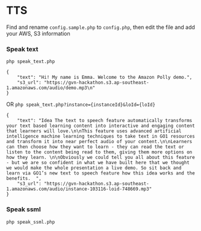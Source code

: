 # TTS

Find and rename `config.sample.php` to `config.php`, then edit the file and add your AWS, S3 information

### Speak text
`php speak_text.php`
```
{
    "text": "Hi! My name is Emma. Welcome to the Amazon Polly demo.",
    "s3_url": "https://gvn-hackathon.s3.ap-southeast-1.amazonaws.com/audio/demo.mp3\n"
}
```
OR
`php speak_text.php?instance={instanceId}&loId={loId}`
```
{
    "text": "Idea The text to speech feature automatically transforms your text based learning content into interactive and engaging content that learners will love.\n\nThis feature uses advanced artificial intelligence machine learning techniques to take text in GO1 resources and transform it into near perfect audio of your content.\n\nLearners can then choose how they want to learn - they can read the text or listen to the content being read to them, giving them more options on how they learn. \n\nObviously we could tell you all about this feature - but we are so confident in what we have built here that we thought we would make the whole presentation a live demo. So sit back and learn via GO1’s new text to speech feature how this idea works and the benefits.  ",
    "s3_url": "https://gvn-hackathon.s3.ap-southeast-1.amazonaws.com/audio/instance-103116-loid-748669.mp3"
}
```
### Speak ssml
`php speak_ssml.php`